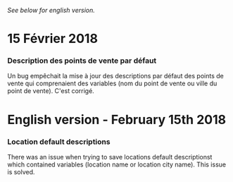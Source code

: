 *See below for english version.*

# 15 Février 2018

### Description des points de vente par défaut
Un bug empêchait la mise à jour des descriptions par défaut des points de vente qui comprenaient des variables (nom du point de vente ou ville du point de vente). C'est corrigé.

# English version - February 15th 2018

### Location default descriptions
There was an issue when trying to save locations default descriptionst which contained variables (location name or location city name). This issue is solved.
